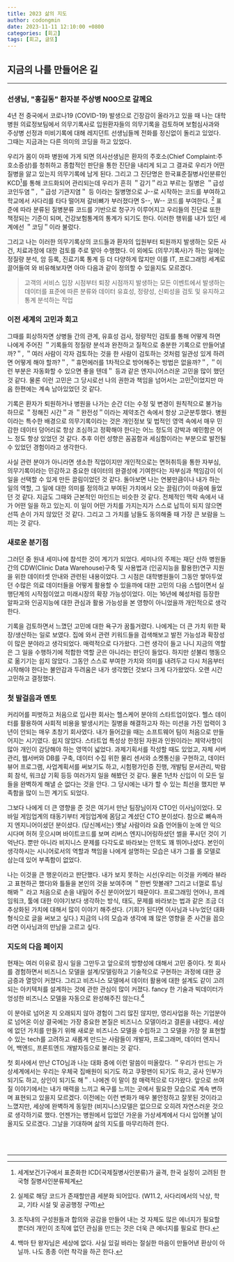 ```yaml
---
title: 2023 삶의 지도
author: codongmin
date: 2023-11-11 12:10:00 +0800
categories: [회고]
tags: [회고, 글또]
---
```

## 지금의 나를 만들어온 길

---

### 선생님, "홍길동" 환자분 주상병 N00으로 갈께요

4년 전 중국에서 코로나19 (COVID-19) 발생으로 긴장감이 올라가고 있을 때 나는 대학병원 의료정보팀에서 의무기록사로 입원환자들의 의무기록을 검토하며 보험심사과와 주상병 선정과 미비기록에 대해 레지던트 선생님들께 전화를 정신없이 돌리고 있었다. 그때는 지금과는 다른 의미의 코딩을 하고 있었다.

우리가 몸이 아파 병원에 가게 되면 의사선생님은 환자의 주호소(Chief Complaint:주 호소증상)를 청취하고 종합적인 판단을 통한 진단을 내리게 되고 그 결과로 우리가 어떤 질병을 앓고 있는지 의무기록에 남게 된다. 그리고 그 진단명은 한국표준질병사인분류인 KCD[^fn-nth-1]를 통해 코드화되어 관리되는데 우리가 흔히 ＂감기＂라고 부르는 질병은 ＂급성 코인두염＂, ＂급성 기관지염＂ 등 이라는 질병명으로 J--로 시작하는 코드를 부여하고 학교에서 사다리를 타다 떨어져 갈비뼈가 부러졌다면 S--, W-- 코드를 부여한다. [^fn-nth-2] 표준에 따라 분류된 질병분류 코드를 기반으로 청구가 이루어지고 우리들의 진단료 또한 책정되는 기준이 되며, 건강보험통계의 통계가 되기도 한다. 이러한 행위를 내가 있던 세계에선 ＂코딩＂이라 불렀다. 

그리고 나는 이러한 의무기록상의 코드들과 환자의 입원부터 퇴원까지 발생하는 모든 사건, 치료과정에 대한 검토를 주로 맡아 수행했다. 이 외에도 (의무기록사)가 하는 일에는 정질량 분석, 암 등록, 진료기록 통계 등 더 다양하게 많지만 이를 IT, 프로그래밍 세계로 끌어들여 와 비유해보자면 아마 다음과 같이 정의할 수 있을지도 모르겠다. 

> 고객의 서비스 입장 시점부터 퇴장 시점까지 발생하는 모든 이벤트에서 발생하는 데이터를 표준에 따른 분류와 데이터 유효성, 정량성, 신뢰성을 검토 및 유지하고 통계 분석하는 작업

### 이전 세계의 고민과 회고

그때를 회상하자면 상병들 간의 관계, 유효성 검사, 정량적인 검토를 통해 어떻게 하면 나에게 주어진 ＂기록들의 정질량 분석과 완전하고 질적으로 충분한 기록으로 만들어낼까?＂, ＂여러 사람이 각자 검토하는 것을 한 사람이 검토하는 것처럼 일관성 있게 하려면 어떻게 해야 할까?＂, ＂휴먼에러를 1차적으로 방어해주는 방법은 없을까?＂, ＂이런 부분은 자동화할 수 있으면 좋을 텐데＂ 등과 같은 엔지니어스러운 고민을 많이 했던 것 같다. 물론 이런 고민은 그 당시로선 나의 권한과 책임을 넘어서는 고민[^fn-nth-3]이었지만 마음 한편에는 계속 남아있었던 것 같다.

기록은 환자가 퇴원하거나 병원을 나가는 순간 더는 수정 및 변경이 원칙적으로 불가능하므로 ＂정해진 시간＂과 ＂완전성＂이라는 제약조건 속에서 항상 고군분투했다. 병원이라는 특수한 배경으로 의무기록이라는 것은 개인정보 및 법적인 영역 속에서 매우 민감한 데이터 덩어리로 항상 조심하고 정확해야 한다는 어느 정도의 강박과 예민함은 어느 정도 항상 있었던 것 같다. 추후 이런 성향은 꼼꼼함과 세심함이라는 부분으로 발전될 수 있었던 경험이라고 생각한다.

사실 관련 분야가 아니라면 생소한 직업이지만 개인적으로는 면허취득을 통한 자부심, 의무기록이라는 민감하고 중요한 데이터의 완결성에 기여한다는 자부심과 책임감이 이 일을 선택할 수 있게 만든 끌림이었던 것 같다. 돌아보면 나는 연봉만큼이나 내가 하는 일의 역할, 그 일에 대한 의미를 정의하고 부여된 가치에서 오는 끌림(?)이 마음에 들었던 것 같다. 지금도 그때와 근본적인 마인드는 비슷한 것 같다. 전체적인 맥락 속에서 내가 어떤 일을 하고 있는지. 이 일이 어떤 가치를 가지는지가 스스로 납득이 되지 않으면 선뜩 손이 가지 않았던 것 같다. 그리고 그 가치를 남들도 동의해줄 때 가장 큰 보람을 느끼는 것 같다.

### 새로운 분기점

그러던 중 원내 세미나에 참석한 것이 계기가 되었다. 세미나의 주제는 재단 산하 병원들 간의 CDW(Clinic Data Warehouse)구축 및 사용법과 (인공지능을 활용한)연구 지원을 위한 데이터셋 안내와 관련된 내용이었다. 그 시점은 대학병원들이 그동안 쌓아두었던 수많은 의료 데이터들을 어떻게 활용할 수 있을까에 대한 고민의 다음 스텝이면서 실행단계의 시작점이었고 미래시장의 확장 가능성이었다. 이는 16년에 혜성처럼 등장한 알파고와 인공지능에 대한 관심과 활용 가능성을 본 영향이 아니었을까 개인적으로 생각한다.

기록을 검토하면서 느꼈던 고민에 대한 욕구가 꿈틀거렸다. 나에게는 더 큰 가치 위한 확장/생산하는 일로 보였다. 집에 와서 관련 키워드들을 검색해보고 발전 가능성과 확장성이 많은 분야라고 생각되었다. 매력적으로 다가왔다. 그런 생각이 들고 나니 지금의 역할은 그 일을 수행하기에 적합한 역할 군은 아니라는 판단이 들었다. 하지만 섣불리 행동으로 옮기기는 쉽지 않았다. 그동안 스스로 부여한 가치와 의미를 내려두고 다시 처음부터 시작해야 한다는 불안감과 두려움은 내가 생각했던 것보다 크게 다가왔었다. 오랜 시간 고민하고 결정했다.

### 첫 발걸음과 멘토

커리어를 피벗하고 처음으로 입사한 회사는 헬스케어 분야의 스타트업이었다. 헬스 데이터를 활용하여 사회적 비용을 발생시키는 질병을 해결하고자 하는 미션을 가진 업력이 3년이 안되는 매우 초창기 회사였다. 내가 들어갔을 때는 소프트웨어 팀이 처음으로 만들어지는 시기였다. 쉽지 않았다. 스타트업 특성상 한정된 자원과 인원이라는 제약사항이 많아 개인이 감당해야 하는 영역이 넓었다. 과제기획서를 작성할 때도 있었고, 자체 서버 관리, 웹서버와 DB를 구축, 데이터 수집 위한 물리 센서와 소켓통신을 구현하고, 데이터 뷰어 프로그램, 사업계획서를 써보기도 하고, 시험평가인증 진행, 개발팀 문서관리, 박람회 참석, 워크샵 기획 등등 여러가지 일을 해봤던 것 같다. 물론 1년차 신입이 이 모든 일들을 완벽하게 해낼 순 없다는 것을 안다. 그 당시에는 내가 할 수 있는 최선을 했지만 부족함을 많이 느낀 계기도 되었다. 

그보다 나에게 더 큰 영향을 준 것은 여기서 만난 팀장님이자 CTO인 이사님이었다. 모바일 게임업계의 태동기부터 게임업계에 몸담고 계셨던 CTO 분이셨다. 참으로 뼈속까지 엔지니어이셨던 분이셨다. (당신께서는) 옛날 사람이라 요즘 언어들이 눈에 안 익으시다며 허허 웃으시며 바이트코드를 보며 리버스 엔지니어링하셨던 썰을 푸시던 것이 기억난다. 뿐만 아니라 비지니스 문제를 다각도로 바라보는 안목도 꽤 뛰어나셨다. 본인이 생각하시는 시니어로서의 역할과 책임을 나에게 설명하는 모습은 내가 그를 롤 모델로 삼는데 있어 부족함이 없었다. 

나는 이것을 큰 행운이라고 판단했다. 내가 보지 못하는 시선(우리는 이것을 카메라 뷰라고 표현하곤 했다)와 틀들을 본인의 것을 보여주며 ＂한번 맛볼래? 그리고 너껄로 튜닝해봐＂ 라고 처음으로 손을 내밀어 주신 분이어었기 때문이다. 프로그래밍 언어나, 프레임워크, 툴에 대한 이야기보다 생각하는 방식, 태도, 문제를 바라보는 법과 같은 조금 더 추상화된 가치에 대해서 많이 이야기 해주셨다. (기회가 된다면 이사님과 나누었던 대화형식으로 글을 써보고 싶다.) 지금의 나의 모습과 생각에 꽤 많은 영향을 준 사건을 꼽으라면 이사님과의 만남을 고르고 싶다.


### 지도의 다음 페이지

현재는 여러 이유로 잠시 일을 그만두고 앞으로의 방향성에 대해서 고민 중이다. 첫 회사를 경험하면서 비즈니스 모델을 설계/모델링하고 기술적으로 구현하는 과정에 대한 궁금증과 열망이 커졌다. 그리고 비즈니스 모델에서 데이터 활용에 대한 설계도 같이 고려되는 아키텍처를 설계하는 것에 관한 관심이 많이 커졌다. fancy 한 기술과 빅데이터가 엉성한 비즈니스 모델을 자동으로 완성해주진 않는다.[^fn-nth-4]

이 분야로 넘어온 지 오래되지 않아 경험이 그리 많진 않지만, 영리사업을 하는 기업분야로 넘어온 이상 결국에는 가장 중요한 본질은 비즈니스 모델이라고 결론을 내렸다. 세상에 없던 가치를 만들기 위해 새로운 비즈니스 모델을 수립하고 그 모델을 가장 잘 표현할 수 있는 tech를 고려하고 새롭게 만드는 사람들이 개발자, 프로그래머, 데이터 엔지니어, 백엔드, 프론트엔드 개발자등으로 불리는 것 같다. 

첫 회사에서 만난 CTO님과 나눈 대화 중에 이런 말씀이 떠올랐다. ＂우리가 만드는 가상세계에서는 우리는 우체국 집배원이 되기도 하고 쿠팡맨이 되기도 하고, 공사 인부가 되기도 하고, 상인이 되기도 해＂. 나에겐 이 말이 참 매력적으로 다가왔다. 앞으로 쓰여질 이야기에서는 내가 매력을 느끼고 욕구를 느끼는 곳에서 필요한 모습으로 계속 변하며 표현되고 있을지 모르겠다. 이전에는 이런 변화가 매우 불안정하고 잘못된 것이라고 느꼈지만, 세상에 완벽하게 동일한 (비지니스)모델은 없으므로 오히려 자연스러운 것으로 생각하기로 했다. 언젠가는 병원에서 입었던 가운을 가상세계에서 다시 입어볼 날이 올지도 모르겠다. 그날을 기대하며 삶의 지도를 마무리하려 한다.

<br>
<br>

---
[^fn-nth-1]: 세계보건기구에서 표준화한 ICD(국제질병사인분류)가 골격, 한국 실정이 고려된 한국형 질병사인분류체계 
[^fn-nth-2]: 실제로 해당 코드가 존재할만큼 세분화 되어있다. (W11.2, 사다리에서의 낙상, 학교, 기타 시설 및 공공행정 구역)
[^fn-nth-3]: 조직내의 구성원들과 합의와 공감을 만들어 내는 것 자체도 많은 에너지가 필요할 뿐더러 개인이 조직에 없던 관심을 만드는 것은 더욱 큰 에너지를 필요로 한다.
[^fn-nth-4]: 백마 탄 왕자님은 세상에 없다. 사실 있길 바라는 절실한 마음이 만들어낸 환상이 아닐까. 나도 종종 이런 착각을 하곤 한다.

